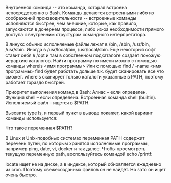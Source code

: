 

Внутренняя команда -- это команда, которая встроена непосредственно в Bash. Команды делаются встроенными либо из соображений производительности -- встроенные команды исполняются быстрее, чем внешние, которые, как правило, запускаются в дочернем процессе, либо из-за необходимости прямого доступа к внутренним структурам командного интерпретатора.



В линукс обычно исполняемые файлы лежат в /bin, /sbin, /usr/bin, /usr/sbin.
Иногда в /usr/local/bin, /usr/local/sbin.
Еще некоторый софт ставит себя в /opt и там в собственном подкаталоге создает похожую иерархию каталогов.
Найти программу по имени можно с помощью команды whereis <имя программы>
Или с помощью find / -name <имя программы>
find будет работать дольше т.к. будет сканировать все что сможет. whereis сканирует только каталоги указанные в PATH, поэтому работает гораздо быстрей.





Приоритет выполнения команд в Bash:
Алиас – если определен.
Функция shell – если определена.
Встроенная команда shell (builtin).
Исполняемый файл – ищется в $PATH.


Вызовите type ls, и первый пункт в выводе покажет, какой вариант команды используется:




 Что такое переменная $PATH?

В Linux и Unix-подобных системах переменная PATH содержит перечень путей, по которым хранятся исполняемые программы, например ping, date, vi, docker и так далее. Чтобы просмотреть текущую переменную path, воспользуйтесь командой echo /printf:

locate ищет не на диске, а в индексе, который обновляется ежедневно из cron. Поэтому свежесозданных файлов он не найдёт. Но зато он ищет очень быстро.

